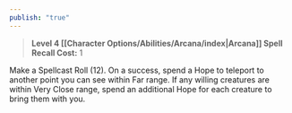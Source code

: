 ```yaml
---
publish: "true"
---
```

> **Level 4 [[Character Options/Abilities/Arcana/index|Arcana]] Spell**
> **Recall Cost:** 1

Make a Spellcast Roll (12). On a success, spend a Hope to teleport to another point you can see within Far range. If any willing creatures are within Very Close range, spend an additional Hope for each creature to bring them with you.
